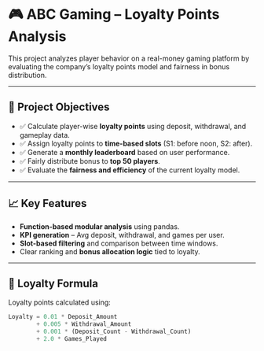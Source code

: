 # 🎮 ABC Gaming – Loyalty Points Analysis

This project analyzes player behavior on a real-money gaming platform by evaluating the company’s loyalty points model and fairness in bonus distribution.

---

## 📌 Project Objectives

- ✅ Calculate player-wise **loyalty points** using deposit, withdrawal, and gameplay data.
- ✅ Assign loyalty points to **time-based slots** (S1: before noon, S2: after).
- ✅ Generate a **monthly leaderboard** based on user performance.
- ✅ Fairly distribute bonus to **top 50 players**.
- ✅ Evaluate the **fairness and efficiency** of the current loyalty model.

---

## 📈 Key Features

- **Function-based modular analysis** using pandas.
- **KPI generation** – Avg deposit, withdrawal, and games per user.
- **Slot-based filtering** and comparison between time windows.
- Clear ranking and **bonus allocation logic** tied to loyalty.

---

## 🧮 Loyalty Formula

Loyalty points calculated using:
```python
Loyalty = 0.01 * Deposit_Amount 
        + 0.005 * Withdrawal_Amount 
        + 0.001 * (Deposit_Count - Withdrawal_Count)
        + 2.0 * Games_Played

